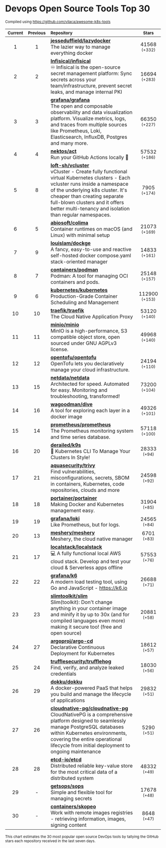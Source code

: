 # Devops Open Source Tools Top 30
<sup>Compiled using https://github.com/vilaca/awesome-k8s-tools</sup>
<div align="center">

|<sub>Current</sub>|<sub>Previous</sub>|<sub>Repository</sub>|<sub>Stars</sub>|
|:---:|:---:|:---|:---:|
|1|1|[**jesseduffield/lazydocker**](https://github.com/jesseduffield/lazydocker)<br/>The lazier way to manage everything docker|41568 <sup>(+332)</sup>|
|2|2|[**Infisical/infisical**](https://github.com/Infisical/infisical)<br/>♾ Infisical is the open-source secret management platform: Sync secrets across your team/infrastructure, prevent secret leaks, and manage internal PKI|16694 <sup>(+283)</sup>|
|3|3|[**grafana/grafana**](https://github.com/grafana/grafana)<br/>The open and composable observability and data visualization platform. Visualize metrics, logs, and traces from multiple sources like Prometheus, Loki, Elasticsearch, InfluxDB, Postgres and many more. |66350 <sup>(+227)</sup>|
|4|4|[**nektos/act**](https://github.com/nektos/act)<br/>Run your GitHub Actions locally 🚀|57532 <sup>(+186)</sup>|
|5|8|[**loft-sh/vcluster**](https://github.com/loft-sh/vcluster)<br/>vCluster - Create fully functional virtual Kubernetes clusters - Each vcluster runs inside a namespace of the underlying k8s cluster. It's cheaper than creating separate full-blown clusters and it offers better multi-tenancy and isolation than regular namespaces.|7905 <sup>(+174)</sup>|
|6|5|[**abiosoft/colima**](https://github.com/abiosoft/colima)<br/>Container runtimes on macOS (and Linux) with minimal setup|21073 <sup>(+169)</sup>|
|7|9|[**louislam/dockge**](https://github.com/louislam/dockge)<br/>A fancy, easy-to-use and reactive self-hosted docker compose.yaml stack-oriented manager|14833 <sup>(+161)</sup>|
|8|7|[**containers/podman**](https://github.com/containers/podman)<br/>Podman: A tool for managing OCI containers and pods.|25148 <sup>(+157)</sup>|
|9|6|[**kubernetes/kubernetes**](https://github.com/kubernetes/kubernetes)<br/>Production-Grade Container Scheduling and Management|112900 <sup>(+153)</sup>|
|10|10|[**traefik/traefik**](https://github.com/traefik/traefik)<br/>The Cloud Native Application Proxy|53120 <sup>(+140)</sup>|
|11|11|[**minio/minio**](https://github.com/minio/minio)<br/>MinIO is a high-performance, S3 compatible object store, open sourced under GNU AGPLv3 license.|49968 <sup>(+140)</sup>|
|12|12|[**opentofu/opentofu**](https://github.com/opentofu/opentofu)<br/>OpenTofu lets you declaratively manage your cloud infrastructure.|24194 <sup>(+110)</sup>|
|13|15|[**netdata/netdata**](https://github.com/netdata/netdata)<br/>Architected for speed. Automated for easy. Monitoring and troubleshooting, transformed!|73200 <sup>(+104)</sup>|
|14|16|[**wagoodman/dive**](https://github.com/wagoodman/dive)<br/>A tool for exploring each layer in a docker image|49326 <sup>(+101)</sup>|
|15|14|[**prometheus/prometheus**](https://github.com/prometheus/prometheus)<br/>The Prometheus monitoring system and time series database.|57118 <sup>(+100)</sup>|
|16|20|[**derailed/k9s**](https://github.com/derailed/k9s)<br/>🐶 Kubernetes CLI To Manage Your Clusters In Style!|28333 <sup>(+94)</sup>|
|17|21|[**aquasecurity/trivy**](https://github.com/aquasecurity/trivy)<br/>Find vulnerabilities, misconfigurations, secrets, SBOM in containers, Kubernetes, code repositories, clouds and more|24598 <sup>(+92)</sup>|
|18|18|[**portainer/portainer**](https://github.com/portainer/portainer)<br/>Making Docker and Kubernetes management easy.|31904 <sup>(+85)</sup>|
|19|19|[**grafana/loki**](https://github.com/grafana/loki)<br/>Like Prometheus, but for logs.|24565 <sup>(+84)</sup>|
|20|13|[**meshery/meshery**](https://github.com/meshery/meshery)<br/>Meshery, the cloud native manager|6701 <sup>(+83)</sup>|
|21|17|[**localstack/localstack**](https://github.com/localstack/localstack)<br/>💻 A fully functional local AWS cloud stack. Develop and test your cloud & Serverless apps offline|57553 <sup>(+76)</sup>|
|22|22|[**grafana/k6**](https://github.com/grafana/k6)<br/>A modern load testing tool, using Go and JavaScript - https://k6.io|26688 <sup>(+71)</sup>|
|23|23|[**slimtoolkit/slim**](https://github.com/slimtoolkit/slim)<br/>Slim(toolkit): Don't change anything in your container image and minify it by up to 30x (and for compiled languages even more) making it secure too! (free and open source)|20881 <sup>(+58)</sup>|
|24|27|[**argoproj/argo-cd**](https://github.com/argoproj/argo-cd)<br/>Declarative Continuous Deployment for Kubernetes|18612 <sup>(+57)</sup>|
|25|24|[**trufflesecurity/trufflehog**](https://github.com/trufflesecurity/trufflehog)<br/>Find, verify, and analyze leaked credentials|18030 <sup>(+56)</sup>|
|26|29|[**dokku/dokku**](https://github.com/dokku/dokku)<br/>A docker-powered PaaS that helps you build and manage the lifecycle of applications|29832 <sup>(+51)</sup>|
|27|26|[**cloudnative-pg/cloudnative-pg**](https://github.com/cloudnative-pg/cloudnative-pg)<br/>CloudNativePG is a comprehensive platform designed to seamlessly manage PostgreSQL databases within Kubernetes environments, covering the entire operational lifecycle from initial deployment to ongoing maintenance|5290 <sup>(+51)</sup>|
|28|28|[**etcd-io/etcd**](https://github.com/etcd-io/etcd)<br/>Distributed reliable key-value store for the most critical data of a distributed system|48332 <sup>(+49)</sup>|
|29|-|[**getsops/sops**](https://github.com/getsops/sops)<br/>Simple and flexible tool for managing secrets|17678 <sup>(+48)</sup>|
|30|-|[**containers/skopeo**](https://github.com/containers/skopeo)<br/>Work with remote images registries - retrieving information, images, signing content|8648 <sup>(+47)</sup>|


</div>

<sub>This chart estimates the 30 most popular open source DevOps tools by tallying the GitHub stars each repository received in the last seven days.</sub>
